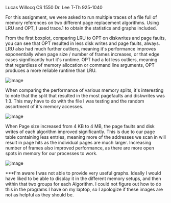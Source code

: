 Lucas Willocq
CS 1550
Dr. Lee T-Th 925-1040

For this assignment, we were asked to run multiple traces of a file full of memory references on two different page replacement algorithms.  Using LRU and OPT, I used trace.1 to obtain the statistics and graphs included.

From the first boxplot, comparing LRU to OPT on diskwrites and page faults, you can see that OPT resulted in less disk writes and page faults, always.  LRU also had much further outliers, meaning it's performance improves exponentially when page size / number of frames increases, or that edge cases significantly hurt it's runtime.  OPT had a lot less outliers, meaning that regardless of memory allocation or command line arguments, OPT produces a more reliable runtime than LRU.  

![image](https://user-images.githubusercontent.com/70659913/113533624-5a753680-959c-11eb-82f3-b80434846532.png)



When comparing the performance of various memory splits, it's interesting to note that the split that resulted in the most pagefaults and diskwrites was 1:3.  This may have to do with the file I was testing and the random assortment of it's memory accesses.  

![image](https://user-images.githubusercontent.com/70659913/113533715-94ded380-959c-11eb-94e9-697a469d2a8c.png)


When Page size increased from 4 KB to 4 MB, the page faults and disk writes of each algorithm improved significantly.  This is due to our page table containing less entries, meaning more of the addresses we scan in will result in page hits as the individual pages are much larger.  Increasing number of frames also improved performance, as there are more open spots in memory for our processes to work.

![image](https://user-images.githubusercontent.com/70659913/113533940-3d8d3300-959d-11eb-87b3-da72c995fbf4.png)


***I'm aware I was not able to provide very useful graphs.  Ideally I would have liked to be able to display it in the different memory setups, and then within that two groups for each Algorithm.  I could not figure out how to do this in the programs I have on my laptop, so I apologize if these images are not as helpful as they should be. 

